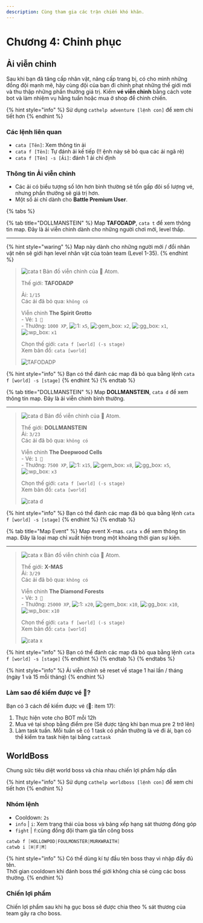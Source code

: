 ```yaml
---
description: Cùng tham gia các trận chiến khó khăn.
---
```


# Chương 4: Chinh phục

## Ải viễn chinh

Sau khi bạn đã tăng cấp nhân vật, nâng cấp trang bị, có cho mình những đồng đội mạnh mẽ, hãy cùng đội của bạn đi chinh phạt những thế giới mới và thu thập những phần thưởng giá trị. Kiếm **vé viễn chinh** bằng cách vote bot và làm nhiệm vụ hằng tuần hoặc mua ở shop để chinh chiến.

{% hint style="info" %}
Sử dụng `cathelp adventure [lệnh con]` để xem chi tiết hơn
{% endhint %}

### Các lệnh liên quan

* `cata [Tên]`: Xem thông tin ải
* `cata f [Tên]`: Tự đánh ải kế tiếp (!! ệnh này sẽ bỏ qua các ải ngã rẻ)
* `cata f [Tên] -s [Ải]`: đánh 1 ải chỉ định

### Thông tin Ải viễn chinh

* Các ải có biểu tượng số lớn hơn bình thường sẽ tốn gấp đôi số lượng vé, nhưng phần thưởng sẽ giá trị hơn.
* Một số ải chỉ dành cho **Battle Premium User**.

{% tabs %}

{% tab title="DOLLMANSTEIN" %}
Map **TAFODADP**, `cata t` để xem thông tin map. Đây là ải viễn chinh dành cho những người chơi mới, level thấp.

<hr>

{% hint style="waring" %}
Map này dành cho những người mới / đổi nhân vật nên sẽ giới hạn level nhân vật của toàn team (Level 1-35).
{% endhint %}

> ![cata t](https://images-ext-1.discordapp.net/external/dOmjULqxxQnfUUQgJ3To3N3hGwhSebifv8q86SVLE48/https/cdn.discordapp.com/avatars/423327141921423361/764e55505d8c943253ab32e87a96734a.webp?width=25\&height=25) Bản đồ viễn chinh của 👾 Atom.
>
> Thế giới: **TAFODADP**
>
> Ải: `1/15` \
> Các ải đã bỏ qua: `không có`
>
> Viễn chinh **The Spirit Grotto** \
> \- Vé: `1 🎫` \
> \- Thưởng: `1000 XP`, ![:1:](https://cdn.discordapp.com/emojis/656202630179323935.webp?size=20\&quality=lossless) `x5`, ![:gem\_box:](https://cdn.discordapp.com/emojis/780138010451902524.webp?size=40\&quality=lossless) `x2`, ![:gg\_box:](https://cdn.discordapp.com/emojis/780138003904987137.webp?size=40\&quality=lossless) `x1`, ![:wp\_box:](https://cdn.discordapp.com/emojis/780138006865641523.webp?size=40\&quality=lossless) `x1`
>
> Chọn thế giới: `cata f [world] (-s stage)` \
> Xem bản đồ: `cata [world]`
>
> ![TAFODADP](https://media.discordapp.net/attachments/698925345855897741/933346387674923018/map-3.png?width=225\&height=225)
>

{% hint style="info" %}
Bạn có thể đánh các map đã bỏ qua bằng lệnh `cata f [world] -s [stage]`
{% endhint %}
{% endtab %}

{% tab title="DOLLMANSTEIN" %}
Map **DOLLMANSTEIN**, `cata d` để xem thông tin map. Đây là ải viễn chinh bình thường.

<hr>

> ![cata d](https://images-ext-1.discordapp.net/external/dOmjULqxxQnfUUQgJ3To3N3hGwhSebifv8q86SVLE48/https/cdn.discordapp.com/avatars/423327141921423361/764e55505d8c943253ab32e87a96734a.webp?width=25\&height=25) Bản đồ viễn chinh của 👾 Atom.
>
> Thế giới: **DOLLMANSTEIN**\
> Ải: `3/23`\
> Các ải đã bỏ qua: `không có`
>
> Viễn chinh **The Deepwood Cells**\
> \- Vé: `1 🎫`\
> \- Thưởng: `7500 XP`, ![:1:](https://cdn.discordapp.com/emojis/656202630179323935.webp?size=20\&quality=lossless) `x15`, ![:gem\_box:](https://cdn.discordapp.com/emojis/780138010451902524.webp?size=20\&quality=lossless) `x8`, ![:gg\_box:](https://cdn.discordapp.com/emojis/780138003904987137.webp?size=20\&quality=lossless) `x5`, ![:wp\_box:](https://cdn.discordapp.com/emojis/780138006865641523.webp?size=20\&quality=lossless) `x3`
>
> Chọn thế giới: `cata f [world] (-s stage)`\
> Xem bản đồ: `cata [world]`
>
> ![cata d](https://media.discordapp.net/attachments/698925345855897741/933210614908747857/map-1.png?width=240\&height=240)
>

{% hint style="info" %}
Bạn có thể đánh các map đã bỏ qua bằng lệnh `cata f [world] -s [stage]`
{% endhint %}
{% endtab %}

{% tab title="Map Event" %}
Map event X-mas. `cata x` để xem thông tin map. Đây là loại map chỉ xuất hiện trong một khoảng thời gian sự kiện.

<hr>

> ![cata x](https://images-ext-1.discordapp.net/external/dOmjULqxxQnfUUQgJ3To3N3hGwhSebifv8q86SVLE48/https/cdn.discordapp.com/avatars/423327141921423361/764e55505d8c943253ab32e87a96734a.webp?width=25\&height=25) Bản đồ viễn chinh của 👾 Atom.
>
> Thế giới: **X-MAS**\
> Ải: `3/29`\
> Các ải đã bỏ qua: `không có`
>
> Viễn chinh **The Diamond Forests**\
> \- Vé: `3 🎫`\
> \- Thưởng: `25000 XP`, ![:1:](https://cdn.discordapp.com/emojis/656202630179323935.webp?size=20\&quality=lossless) `x20`, ![:gem\_box:](https://cdn.discordapp.com/emojis/780138010451902524.webp?size=20\&quality=lossless) `x10`, ![:gg\_box:](https://cdn.discordapp.com/emojis/780138003904987137.webp?size=20\&quality=lossless) `x10`, ![:wp\_box:](https://cdn.discordapp.com/emojis/780138006865641523.webp?size=20\&quality=lossless) `x10`
>
> Chọn thế giới: `cata f [world] (-s stage)`\
> Xem bản đồ: `cata [world]`
>
> ![cata x](https://media.discordapp.net/attachments/698925345855897741/933211156322091068/map-2.png?width=240\&height=240)
>

{% hint style="info" %}
Bạn có thể đánh các map đã bỏ qua bằng lệnh `cata f [world] -s [stage]`
{% endhint %}
{% endtab %}
{% endtabs %}

{% hint style="info" %}
Ải viễn chinh sẽ reset về stage 1 hai lần / tháng (ngày 1 và 15 mỗi tháng)
{% endhint %}

### Làm sao để kiếm được vé 🎫?

Bạn có 3 cách để kiếm được vé (🎫: item 17):

1. Thực hiện vote cho BOT mỗi 12h
2. Mua vé tại shop bằng điểm pre (Sẽ được tặng khi bạn mua pre 2 trở lên)
3. Làm task tuần. Mỗi tuần sẽ có 1 task có phần thưởng là vé đi ải, bạn có thể kiểm tra task hiện tại bằng `cattask`

## **WorldBoss**

Chung sức tiêu diệt world boss và chia nhau chiến lợi phẩm hấp dẫn

{% hint style="info" %}
Sử dụng `cathelp worldboss [lệnh con]` để xem chi tiết hơn
{% endhint %}

### **Nhóm lệnh**

* Cooldown: `2s`
* `info` | `i`: Xem trạng thái của boss và bảng xếp hạng sát thương đóng góp
* `fight` | `f`:cùng đồng đội tham gia tấn công boss

```s
catwb f [HOLLOWPOD|FOULMONSTER|MURKWRAITH]
catwb i [H|F|M]
```

{% hint style="info" %}
Có thể dùng kí tự đầu tên boss thay vì nhập đầy đủ tên.\
Thời gian cooldown khi đánh boss thế giới không chia sẻ cùng các boss thường.
{% endhint %}

### Chiến lợi phẩm

Chiến lợi phẩm sau khi hạ gục boss sẽ được chia theo % sát thương của team gây ra cho boss.
